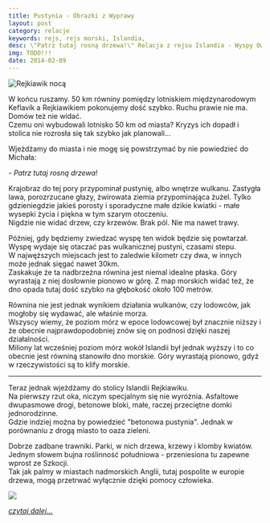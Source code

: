 ```yaml
---
title: Pustynia - Obrazki z Wyprawy
layout: post
category: relacje
keywords: rejs, rejs morski, Islandia, 
desc: \"Patrz tutaj rosną drzewa!\" Relacja z rejsu Islandia - Wyspy Owcze - Szkocja - Hebrydy - Mann - Irlandia.
img: TODO!!!
date: 2014-02-09
---
```


![Rejkiawik nocą](https://draftin.com:443/images/622?token=FRfUn83EiH-qaEJaRM7HaBLW5bT8uv4ok9aRXIi0x3jJ95bz41HUjyjsb2YyrQ5S2DQJSiMs5pefIHr2084ZBP0)

W końcu ruszamy. 50 km równiny pomiędzy lotniskiem międzynarodowym Keflavík a Rejkiawikiem pokonujemy dość szybko. Ruchu prawie nie ma. Domów też nie widać.  
Czemu oni wybudowali lotnisko 50 km od miasta? Kryzys ich dopadł i stolica nie rozrosła się tak szybko jak planowali...  

Wjeżdżamy do miasta i nie mogę się powstrzymać by nie powiedzieć do Michała:  

*- Patrz tutaj rosną drzewa!*  

Krajobraz do tej pory przypominał pustynię, albo wnętrze wulkanu. 
Zastygła lawa, porozrzucane głazy, żwirowata ziemia przypominająca żużel. Tylko gdzieniegdzie jakieś porosty i sporadyczne 
małe dzikie kwiatki - małe wysepki życia i piękna w tym szarym otoczeniu.   
Nigdzie nie widać drzew, czy krzewów. Brak pól. Nie ma nawet trawy.   

Później, gdy będziemy zwiedzać wyspę ten widok będzie się powtarzał. Wyspę wydaje się otaczać pas wulkanicznej pustyni, czasami stepu.  
W najwęższych miejscach jest to zaledwie kilometr czy dwa, w innych może jednak sięgać nawet 30km.  
Zaskakuje że ta nadbrzeżna równina jest niemal idealne płaska. Góry wyrastają z niej dosłownie pionowo w górę. Z map morskich widać też, 
że dno opada tutaj dość szybko na głębokość około 100 metrów.  

Równina nie jest jednak wynikiem działania wulkanów, czy lodowców, jak mogłoby się wydawać, ale właśnie morza.   
Wszyscy wiemy, że poziom mórz w epoce lodowcowej był znacznie niższy i że obecnie najprawdopodobniej znów się on podnosi dzięki naszej działalności.  
Miliony lat wcześniej poziom mórz wokół Islandii był jednak wyższy i to co obecnie jest równiną stanowiło dno morskie. Góry wyrastają 
pionowo, gdyż w rzeczywistości są to klify morskie. 

* * *

Teraz jednak wjeżdżamy do stolicy Islandii Rejkiawiku.  
Na pierwszy rzut oka, niczym specjalnym się nie wyróżnia. Asfaltowe dwupasmowe drogi, betonowe bloki, małe, raczej przeciętne domki jednorodzinne.   
Gdzie indziej można by powiedzieć "betonowa pustynia". Jednak w porównaniu z drogą miasto to oaza zieleni.   

Dobrze zadbane trawniki. Parki, w nich drzewa, krzewy i klomby kwiatów. Jednym słowem bujna roślinność południowa - przeniesiona tu zapewne wprost ze Szkocji.   
Tak jak palmy w miastach nadmorskich Anglii, tutaj pospolite w europie drzewa, mogą przetrwać wyłącznie dzięki pomocy człowieka.  


![](https://draftin.com:443/images/882?token=lR8yjYXOx0k7KmZ6Di9hI0pligdZc5yrNhM0zu7ajpW1ZJZ3bZvHnYLXSnjvMl6EQ0NbuDtqs8Dy-Y6DUPHpZIc)

 
 
*[czytaj dalej...](/obrazki-z-wyprawy/czy-to-tu.html)*